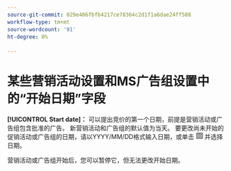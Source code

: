 ```yaml
---
source-git-commit: 029e406fbfb4217ce78364c2d1f1a6dae24ff588
workflow-type: tm+mt
source-wordcount: '91'
ht-degree: 0%

---
```

# 某些营销活动设置和MS广告组设置中的“开始日期”字段

**[!UICONTROL Start date]：** 可以提出竞价的第一个日期，前提是营销活动或广告组包含批准的广告。 新营销活动和广告组的默认值为当天。 要更改尚未开始的促销活动或广告组的日期，请以YYYY/MM/DD格式输入日期，或单击 ![日历](/help/search-social-commerce/assets/calendar.png) 并选择日期。

营销活动或广告组开始后，您可以暂停它，但无法更改开始日期。
